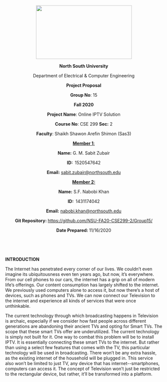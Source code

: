 <p style="text-align: center;">&nbsp;</p>
<p style="text-align: center;">&nbsp;</p>
<p align="center"><strong><img src="https://media.dhakatribune.com/uploads/2016/11/nsulogo.jpg" alt="" width="307" height="172" /></strong></p>
<p align="center"><strong>North South University</strong></p>
<p align="center">Department of Electrical &amp; Computer Engineering</p>
<p align="center"><strong>Project Proposal</strong></p>
<p align="center"><strong>Group No</strong>: 15</p>
<p align="center"><strong>Fall 2020</strong></p>
<p align="center"><strong>Project Name</strong>: Online IPTV Solution</p>
<p align="center"><strong>Course No</strong>: CSE 299 <strong>Sec</strong><strong>:</strong> 2</p>
<p align="center"><strong>Faculty</strong>: Shaikh Shawon Arefin Shimon (Sas3)</p>
<p align="center"><strong><u>Member 1</u></strong><u>:</u></p>
<p align="center"><strong>Name</strong><strong>:</strong> G. M. Sabit Zubair</p>
<p align="center"><strong>ID</strong><strong>:&nbsp; </strong>1520547642</p>
<p align="center"><strong>Email</strong><strong>:</strong> <a href="sabit.zubair@northsouth.edu">sabit.zubair@northsouth.edu</a></p>
<p align="center"><strong><u>Member 2</u></strong><strong><u>:</u></strong></p>
<p align="center"><strong>Name</strong><strong>:</strong> S.F. Nabobi Khan</p>
<p align="center"><strong>ID</strong><strong>:&nbsp; </strong>1431174042</p>
<p align="center"><strong>Email</strong><strong>:</strong> <a href="nabobi.khan@northsouth.ed">nabobi.khan@northsouth.edu</a></p>
<p align="center"><strong>Git Repository</strong><strong>: </strong><a href="https://github.com/NSU-FA20-CSE299-2/Group15/">https://github.com/NSU-FA20-CSE299-2/Group15/</a></p>
<p align="center"><strong>Date Prepared</strong><strong>: </strong>11/16/2020</p>
<p><strong>&nbsp;</strong></p>
<p><strong>&nbsp;</strong></p>
<p><strong>INTRODUCTION</strong></p>
<p>The Internet has penetrated every corner of our lives. We couldn’t even imagine its ubiquitousness even ten years ago, but now, it’s everywhere. From our cell phones to our cars, the internet has a grip on all of modern life’s offerings. Our content consumption has largely shifted to the internet. We previously used computers alone to access it, but now there’s a host of devices, such as phones and TVs. We can now connect our Television to the internet and experience all kinds of services that were once unthinkable.</p>
<p>The current technology through which broadcasting happens in Television is archaic, especially if we consider how fast people across different generations are abandoning their ancient TVs and opting for Smart TVs. The scope that these smart TVs offer are underutilized. The current technology is simply not built for it. One way to combat this problem will be to install IPTV. It is essentially connecting these smart TVs to the internet. But rather than using a select few features that comes with the TV, this particular technology will be used in broadcasting. There won’t be any extra hassle, as the existing internet of the household will be plugged in. This service also won’t be limited to just TV, any device that has internet--smartphones, computers can access it. The concept of Television won’t just be restricted to the rectangular device, but rather, it’ll be transformed into a platform.</p>

